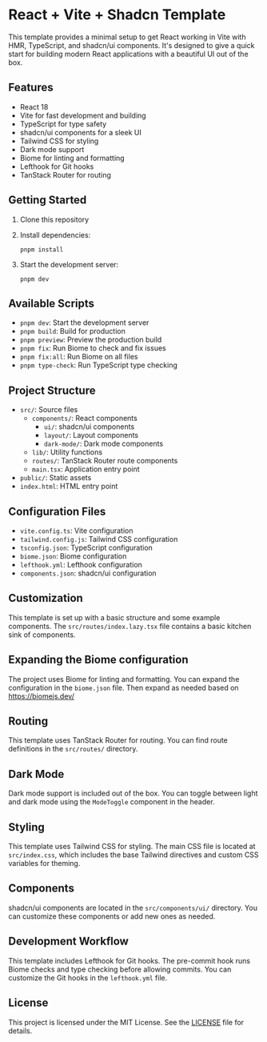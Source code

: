 # React + Vite + Shadcn Template

This template provides a minimal setup to get React working in Vite with HMR, TypeScript, and shadcn/ui components. It's designed to give a quick start for building modern React applications with a beautiful UI out of the box.

## Features

- React 18
- Vite for fast development and building
- TypeScript for type safety
- shadcn/ui components for a sleek UI
- Tailwind CSS for styling
- Dark mode support
- Biome for linting and formatting
- Lefthook for Git hooks
- TanStack Router for routing

## Getting Started

1. Clone this repository
2. Install dependencies:

   ```shell
   pnpm install
   ```

3. Start the development server:

   ```shell
   pnpm dev
   ```

## Available Scripts

- `pnpm dev`: Start the development server
- `pnpm build`: Build for production
- `pnpm preview`: Preview the production build
- `pnpm fix`: Run Biome to check and fix issues
- `pnpm fix:all`: Run Biome on all files
- `pnpm type-check`: Run TypeScript type checking

## Project Structure

- `src/`: Source files
  - `components/`: React components
    - `ui/`: shadcn/ui components
    - `layout/`: Layout components
    - `dark-mode/`: Dark mode components
  - `lib/`: Utility functions
  - `routes/`: TanStack Router route components
  - `main.tsx`: Application entry point
- `public/`: Static assets
- `index.html`: HTML entry point

## Configuration Files

- `vite.config.ts`: Vite configuration
- `tailwind.config.js`: Tailwind CSS configuration
- `tsconfig.json`: TypeScript configuration
- `biome.json`: Biome configuration
- `lefthook.yml`: Lefthook configuration
- `components.json`: shadcn/ui configuration

## Customization

This template is set up with a basic structure and some example components. The `src/routes/index.lazy.tsx` file contains a basic kitchen sink of components.

## Expanding the Biome configuration

The project uses Biome for linting and formatting. You can expand the configuration in the `biome.json` file. Then expand as needed based on <https://biomejs.dev/>

## Routing

This template uses TanStack Router for routing. You can find route definitions in the `src/routes/` directory.

## Dark Mode

Dark mode support is included out of the box. You can toggle between light and dark mode using the `ModeToggle` component in the header.

## Styling

This template uses Tailwind CSS for styling. The main CSS file is located at `src/index.css`, which includes the base Tailwind directives and custom CSS variables for theming.

## Components

shadcn/ui components are located in the `src/components/ui/` directory. You can customize these components or add new ones as needed.

## Development Workflow

This template includes Lefthook for Git hooks. The pre-commit hook runs Biome checks and type checking before allowing commits. You can customize the Git hooks in the `lefthook.yml` file.

## License

This project is licensed under the MIT License. See the [LICENSE](LICENSE) file for details.

